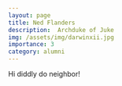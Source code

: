 ```yaml
---
layout: page
title: Ned Flanders
description:  Archduke of Juke
img: /assets/img/darwinxii.jpg
importance: 3
category: alumni
---
```

Hi diddly do neighbor!
